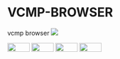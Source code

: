 # VCMP-BROWSER
vcmp browser
<img src="https://i.imgur.com/ID1zaEl.jpeg">

<img src="https://img.shields.io/badge/license-Appache%202.0-green" width="50" height="20">
<a href="https://github.com/MEGAMINDMK/VCMP-BROWSER/releases/download/v1.0-Setup/vcmp.setup.exe"><img src="https://img.shields.io/github/downloads/MEGAMINDMK/VCMP-BROWSER/total.svg?color=tuquoise&label=Downloads&logo=github&logoColor=white&style=for-the-badge" width="50" height="20"></a>
<img src="https://img.shields.io/github/v/release/MEGAMINDMK/VCMP-BROWSER?color=blue&label=Latest Update&labelColor=black" width="50" height="20">
<img src="https://img.shields.io/badge/steam-supported-blue?logo=steam" width="50" height="20">
